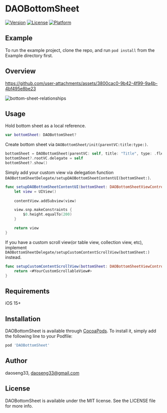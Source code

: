 # DAOBottomSheet

[![Version](https://img.shields.io/cocoapods/v/DAOBottomSheet.svg?style=flat)](https://cocoapods.org/pods/DAOBottomSheet)
[![License](https://img.shields.io/cocoapods/l/DAOBottomSheet.svg?style=flat)](https://cocoapods.org/pods/DAOBottomSheet)
[![Platform](https://img.shields.io/cocoapods/p/DAOBottomSheet.svg?style=flat)](https://cocoapods.org/pods/DAOBottomSheet)

## Example

To run the example project, clone the repo, and run `pod install` from the Example directory first.

## Overview
https://github.com/user-attachments/assets/3800cac0-9b42-4f99-9a4b-4bf495e8be23

![bottom-sheet-relationships](https://github.com/user-attachments/assets/8a18772f-d221-45af-93a4-076723e183c0)

## Usage
Hold bottom sheet as a local reference.

```swift
var bottomSheet: DAOBottomSheet?
```

Create bottom sheet via ``DAOBottomSheet/init(parentVC:title:type:)``.

```swift
bottomSheet = DAOBottomSheet(parentVC: self, title: "Title", type: .flexible)
bottomSheet?.rootVC.delegate = self
bottomSheet?.show()
```

Simply add your custom view via delegation function ``DAOBottomSheetDelegate/setupDAOBottomSheetContentUI(bottomSheet:)``.

```swift
func setupDAOBottomSheetContentUI(bottomSheet: DAOBottomSheetViewController) -> UIView? {
    let view = UIView()
    
    contentView.addSubview(view)

    view.snp.makeConstraints {
        $0.height.equalTo(200)
    }

    return view
}
```

If you have a custom scroll view(or table view, collection view, etc), implement ``DAOBottomSheetDelegate/setupCustomContentScrollView(bottomSheet:)`` instead.

```swift
func setupCustomContentScrollView(bottomSheet: DAOBottomSheetViewController) -> UIScrollView? {
    return <#YourCustomScrollableView#>
}

```

## Requirements
iOS 15+

## Installation

DAOBottomSheet is available through [CocoaPods](https://cocoapods.org). To install
it, simply add the following line to your Podfile:

```ruby
pod 'DAOBottomSheet'
```

## Author

daoseng33, daoseng33@gmail.com

## License

DAOBottomSheet is available under the MIT license. See the LICENSE file for more info.
